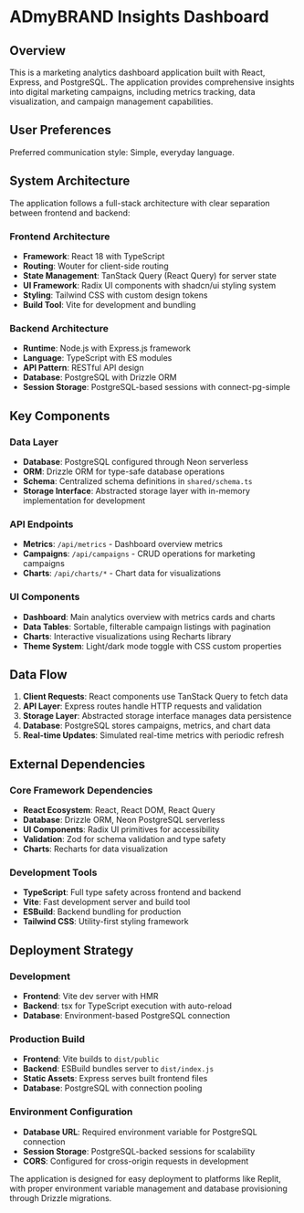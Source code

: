 # ADmyBRAND Insights Dashboard

## Overview

This is a marketing analytics dashboard application built with React, Express, and PostgreSQL. The application provides comprehensive insights into digital marketing campaigns, including metrics tracking, data visualization, and campaign management capabilities.

## User Preferences

Preferred communication style: Simple, everyday language.

## System Architecture

The application follows a full-stack architecture with clear separation between frontend and backend:

### Frontend Architecture
- **Framework**: React 18 with TypeScript
- **Routing**: Wouter for client-side routing
- **State Management**: TanStack Query (React Query) for server state
- **UI Framework**: Radix UI components with shadcn/ui styling system
- **Styling**: Tailwind CSS with custom design tokens
- **Build Tool**: Vite for development and bundling

### Backend Architecture
- **Runtime**: Node.js with Express.js framework
- **Language**: TypeScript with ES modules
- **API Pattern**: RESTful API design
- **Database**: PostgreSQL with Drizzle ORM
- **Session Storage**: PostgreSQL-based sessions with connect-pg-simple

## Key Components

### Data Layer
- **Database**: PostgreSQL configured through Neon serverless
- **ORM**: Drizzle ORM for type-safe database operations
- **Schema**: Centralized schema definitions in `shared/schema.ts`
- **Storage Interface**: Abstracted storage layer with in-memory implementation for development

### API Endpoints
- **Metrics**: `/api/metrics` - Dashboard overview metrics
- **Campaigns**: `/api/campaigns` - CRUD operations for marketing campaigns
- **Charts**: `/api/charts/*` - Chart data for visualizations

### UI Components
- **Dashboard**: Main analytics overview with metrics cards and charts
- **Data Tables**: Sortable, filterable campaign listings with pagination
- **Charts**: Interactive visualizations using Recharts library
- **Theme System**: Light/dark mode toggle with CSS custom properties

## Data Flow

1. **Client Requests**: React components use TanStack Query to fetch data
2. **API Layer**: Express routes handle HTTP requests and validation
3. **Storage Layer**: Abstracted storage interface manages data persistence
4. **Database**: PostgreSQL stores campaigns, metrics, and chart data
5. **Real-time Updates**: Simulated real-time metrics with periodic refresh

## External Dependencies

### Core Framework Dependencies
- **React Ecosystem**: React, React DOM, React Query
- **Database**: Drizzle ORM, Neon PostgreSQL serverless
- **UI Components**: Radix UI primitives for accessibility
- **Validation**: Zod for schema validation and type safety
- **Charts**: Recharts for data visualization

### Development Tools
- **TypeScript**: Full type safety across frontend and backend
- **Vite**: Fast development server and build tool
- **ESBuild**: Backend bundling for production
- **Tailwind CSS**: Utility-first styling framework

## Deployment Strategy

### Development
- **Frontend**: Vite dev server with HMR
- **Backend**: tsx for TypeScript execution with auto-reload
- **Database**: Environment-based PostgreSQL connection

### Production Build
- **Frontend**: Vite builds to `dist/public`
- **Backend**: ESBuild bundles server to `dist/index.js`
- **Static Assets**: Express serves built frontend files
- **Database**: PostgreSQL with connection pooling

### Environment Configuration
- **Database URL**: Required environment variable for PostgreSQL connection
- **Session Storage**: PostgreSQL-backed sessions for scalability
- **CORS**: Configured for cross-origin requests in development

The application is designed for easy deployment to platforms like Replit, with proper environment variable management and database provisioning through Drizzle migrations.